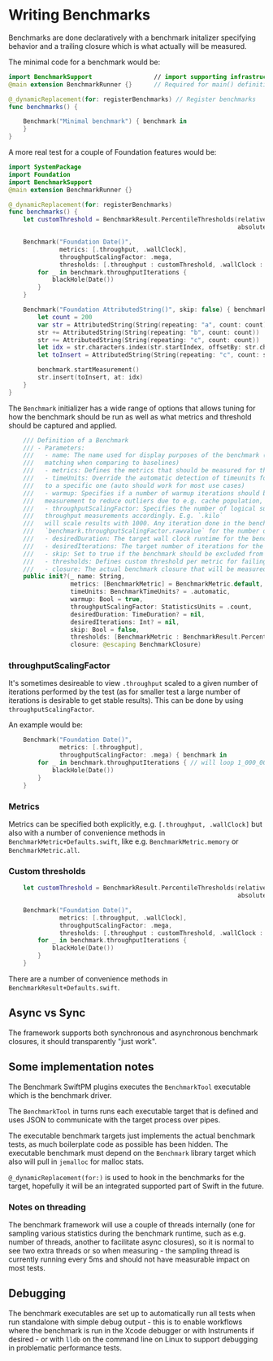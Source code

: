 #  Writing Benchmarks

Benchmarks are done declaratively with a benchmark initalizer specifying behavior and a trailing closure which is what actually will be measured.
 
The minimal code for a benchmark would be:

```swift
import BenchmarkSupport                 // import supporting infrastructure
@main extension BenchmarkRunner {}      // Required for main() definition to not get linker errors

@_dynamicReplacement(for: registerBenchmarks) // Register benchmarks
func benchmarks() {

    Benchmark("Minimal benchmark") { benchmark in
    }
}
```
A more real test for a couple of Foundation features would be:

```swift
import SystemPackage
import Foundation
import BenchmarkSupport
@main extension BenchmarkRunner {}

@_dynamicReplacement(for: registerBenchmarks)
func benchmarks() {
    let customThreshold = BenchmarkResult.PercentileThresholds(relative: [.p50 : 13.0, .p75 : 18.0],
                                                               absolute: [.p50 : 170, .p75 : 1200])

    Benchmark("Foundation Date()",
              metrics: [.throughput, .wallClock],
              throughputScalingFactor: .mega,
              thresholds: [.throughput : customThreshold, .wallClock : customThreshold]) { benchmark in
        for _ in benchmark.throughputIterations {
            blackHole(Date())
        }
    }

    Benchmark("Foundation AttributedString()", skip: false) { benchmark in
        let count = 200
        var str = AttributedString(String(repeating: "a", count: count))
        str += AttributedString(String(repeating: "b", count: count))
        str += AttributedString(String(repeating: "c", count: count))
        let idx = str.characters.index(str.startIndex, offsetBy: str.characters.count / 2)
        let toInsert = AttributedString(String(repeating: "c", count: str.characters.count))

        benchmark.startMeasurement()
        str.insert(toInsert, at: idx)
    }
}
```

The `Benchmark` initializer has a wide range of options that allows tuning for how the benchmark should be run as well as what metrics and threshold should be captured and applied.

```swift
    /// Definition of a Benchmark
    /// - Parameters:
    ///   - name: The name used for display purposes of the benchmark (also used for
    ///   matching when comparing to baselines)
    ///   - metrics: Defines the metrics that should be measured for the benchmark
    ///   - timeUnits: Override the automatic detection of timeunits for metrics related to time
    ///   to a specific one (auto should work for most use cases)
    ///   - warmup: Specifies if a number of warmup iterations should be performed before the
    ///   measurement to reduce outliers due to e.g. cache population, currently 3 warmup iterations will be run.
    ///   - throughputScalingFactor: Specifies the number of logical subiterations being done, scaling
    ///   throughput measurements accordingly. E.g. `.kilo`
    ///   will scale results with 1000. Any iteration done in the benchmark should use
    ///   `benchmark.throughputScalingFactor.rawvalue` for the number of iterations.
    ///   - desiredDuration: The target wall clock runtime for the benchmark
    ///   - desiredIterations: The target number of iterations for the benchmark.
    ///   - skip: Set to true if the benchmark should be excluded from benchmark runs
    ///   - thresholds: Defines custom threshold per metric for failing the benchmark in CI for in `benchmark compare`
    ///   - closure: The actual benchmark closure that will be measured
    public init?(_ name: String,
                 metrics: [BenchmarkMetric] = BenchmarkMetric.default,
                 timeUnits: BenchmarkTimeUnits? = .automatic,
                 warmup: Bool = true,
                 throughputScalingFactor: StatisticsUnits = .count,
                 desiredDuration: TimeDuration? = nil,
                 desiredIterations: Int? = nil,
                 skip: Bool = false,
                 thresholds: [BenchmarkMetric : BenchmarkResult.PercentileThresholds]? = nil,
                 closure: @escaping BenchmarkClosure) 
```

### throughputScalingFactor
It's sometimes desireable to view `.throughput` scaled to a given number of iterations performed by the test (as for smaller test a large number of iterations is desirable to get stable results). This can be done by using `throughputScalingFactor`.

An example would be:

```swift
    Benchmark("Foundation Date()",
              metrics: [.throughput],
              throughputScalingFactor: .mega) { benchmark in
        for _ in benchmark.throughputIterations { // will loop 1_000_000 times
            blackHole(Date())
        }
    }
```

### Metrics

Metrics can be specified both explicitly, e.g. `[.throughput, .wallClock]` but also with a number of convenience methods in  
`BenchmarkMetric+Defaults.swift`, like e.g. `BenchmarkMetric.memory` or `BenchmarkMetric.all`.

### Custom thresholds

```swift
    let customThreshold = BenchmarkResult.PercentileThresholds(relative: [.p50 : 13.0, .p75 : 18.0],
                                                               absolute: [.p50 : 170, .p75 : 1200])

    Benchmark("Foundation Date()",
              metrics: [.throughput, .wallClock],
              throughputScalingFactor: .mega,
              thresholds: [.throughput : customThreshold, .wallClock : customThreshold]) { benchmark in
        for _ in benchmark.throughputIterations {
            blackHole(Date())
        }
    }
```
There are a number of convenience methods in `BenchmarkResult+Defaults.swift`.

## Async vs Sync
The framework supports both synchronous and asynchronous benchmark closures, it should transparently "just work".

## Some implementation notes
The Benchmark SwiftPM plugins executes the `BenchmarkTool` executable which is the benchmark driver.

The `BenchmarkTool` in turns runs each executable target that is defined and uses JSON to communicate with the target process over pipes. 

The executable benchmark targets just implements the actual benchmark tests, as much boilerplate code as possible has been hidden. The executable benchmark must depend on the `Benchmark` library target which also will pull in `jemalloc` for malloc stats.

`@_dynamicReplacement(for:)` is used to hook in the benchmarks for the target, hopefully it will be an integrated supported part of Swift in the future.

### Notes on threading
The benchmark framework will use a couple of threads internally (one for sampling various statistics during the benchmark runtime, such as e.g. number of threads, another to facilitate async closures), so it is normal to see two extra threads or so when measuring - the sampling thread is currently running every 5ms and should not have measurable impact on most tests.

## Debugging
The benchmark executables are set up to automatically run all tests when run standalone with simple debug output - this is to enable workflows where the benchmark is run in the Xcode debugger or with Instruments if desired - or with `lldb` on the command line on Linux to support debugging in problematic performance tests.

